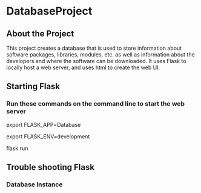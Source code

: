 # DatabaseProject
<h2> About the Project </h2>
<p>This project creates a database that is used to store information about software packages, libraries, modules, etc.
   as well as information about the developers and where the software can be downloaded.
   It uses Flask to locally host a web server, and uses html to create the web UI.
   </p>
<h2> Starting Flask </h2>
<h3>Run these commands on the command line to start the web server</h3>
<p>export FLASK_APP=Database

  export FLASK_ENV=development
  
  flask run</p>
  
<h2> Trouble shooting Flask </h2>
<h3>Database Instance</h3>
